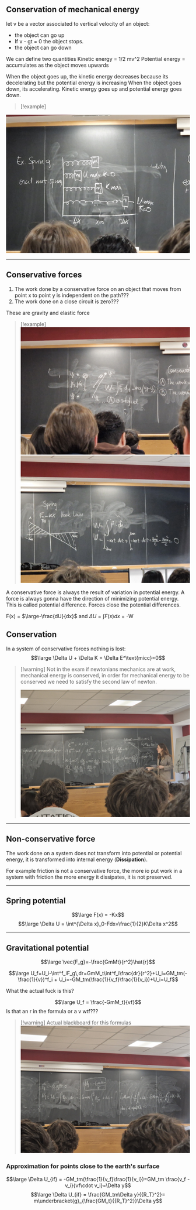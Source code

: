 ## Conservation of mechanical energy

let v be a vector associated to vertical velocity of an object:
- the object can go up
- If v - gt = 0 the object stops.
- the object can go down

We can define two quantities
Kinetic energy = 1/2 mv^2
Potential energy = accumulates as the object moves upwards

When the object goes up, the kinetic energy decreases because its decelerating but the potential energy is increasing
When the object goes down, its accelerating. Kinetic energy goes up and potential energy goes down.

> [!example]
> 
![](../../z_images/Immagine%20WhatsApp%202024-03-11%20ore%2009.26.09_e34e9097.jpg)

---

## Conservative forces

1. The work done by a conservative force on an object that moves from point x to point y is independent on the path???
2. The work done on a close circuit is zero???

These are gravity and elastic force

> [!example]
> ![](../../z_images/Immagine%20WhatsApp%202024-03-11%20ore%2009.33.24_f128175c.jpg)
![](../../z_images/Immagine%20WhatsApp%202024-03-11%20ore%2009.37.44_71ddf431.jpg)


A conservative force is always the result of variation in potential energy.
A force is always gonna have the direction of minimizing potential energy.
This is called potential difference. Forces close the potential differences.

F(x) = $\large-\frac{dU}{dx}$
and
$\Delta U$ = $\int F(x)dx$ = -W   

## Conservation

In a system of conservative forces nothing is lost:
$$\large \Delta U + \Delta K = \Delta E^\text{micc}=0$$

> [!warning] Not in the exam
> if newtonians mechanics are at work, mechanical energy is conserved, in order for mechanical energy to be conserved we need to satisfy the second law of newton.
> 
> ![](../../z_images/Immagine%20WhatsApp%202024-03-11%20ore%2009.56.05_a40f4058.jpg)

---

## Non-conservative force

The work done on a system does not transform into potential or potential energy, it is transformed into internal energy (**Dissipation**).

For example friction is not a conservative force, the more io put work in a system with friction the more energy it dissipates, it is not preserved.

---

## Spring potential

$$\large F(x) = -Kx$$
$$\large \Delta U = \int^{\Delta x}_0-Fdx=\frac{1}{2}K\Delta x^2$$

---

## Gravitational potential

$$\large \vec{F_g}=-\frac{GmMt}{r^2}\hat{r}$$

$$\large U_f=U_i-\int^f_iF_g\,dr=GmM_t\int^f_i\frac{dr}{r^2}+U_i=GM_tm(-\frac{1}{v})^f_i + U_i=-GM_tm(\frac{1}{v_f}\frac{1}{v_i})+U_i=U_f$$

What the actual fuck is this?

$$\large U_f = \frac{-GmM_t}{vf}$$
Is that an r in the formula or a v wtf???

> [!warning] Actual blackboard for this formulas
> ![](../../z_images/Immagine%20WhatsApp%202024-03-11%20ore%2010.16.20_1dcbf720.jpg)

### Approximation for points close to the earth's surface

$$\large \Delta U_{if} = -GM_tm(\frac{1}{v_f}\frac{1}{v_i})=GM_tm
\frac{v_f - v_i}{vf\cdot v_i}=\Delta y$$
$$\large \Delta U_{if} = \frac{GM_tm\Delta y}{{R_T}^2}= m\underbracket{g}_{\frac{GM_t}{{R_T}^2}}\Delta y$$
